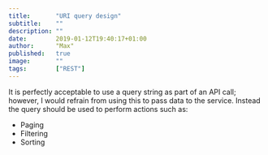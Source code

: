 ```yaml
---
title:       "URI query design"
subtitle:    ""
description: ""
date:        2019-01-12T19:40:17+01:00
author:      "Max"
published:   true
image:       ""
tags:        ["REST"]
---
```


It is perfectly acceptable to use a query string as part of an API call; however, I would refrain from using this to pass data to the service. Instead the query should be used to perform actions such as:

- Paging 
- Filtering 
- Sorting